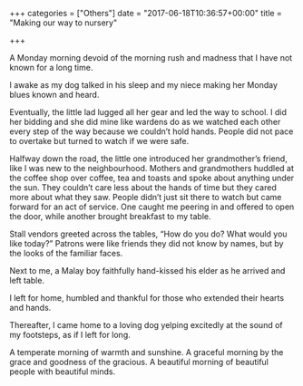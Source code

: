 +++
categories = ["Others"]
date = "2017-06-18T10:36:57+00:00"
title = "Making our way to nursery"

+++


A Monday morning devoid of the morning rush and madness that I have not known for a long time.

I awake as my dog talked in his sleep and my niece making her Monday blues known and heard.

Eventually, the little lad lugged all her gear and led the way to school. I did her bidding and she did mine like wardens do as we watched each other every step of the way because we couldn’t hold hands. People did not pace to overtake but turned to watch if we were safe.

Halfway down the road, the little one introduced her grandmother’s friend, like I was new to the neighbourhood. Mothers and grandmothers huddled at the coffee shop over coffee, tea and toasts and spoke about anything under the sun. They couldn’t care less about the hands of time but they cared more about what they saw. People didn’t just sit there to watch but came forward for an act of service. One caught me peering in and offered to open the door, while another brought breakfast to my table.

Stall vendors greeted across the tables, “How do you do? What would you like today?” Patrons were like friends they did not know by names, but by the looks of the familiar faces.

Next to me, a Malay boy faithfully hand-kissed his elder as he arrived and left table.

I left for home, humbled and thankful for those who extended their hearts and hands.

Thereafter, I came home to a loving dog yelping excitedly at the sound of my footsteps, as if I left for long.

A temperate morning of warmth and sunshine. A graceful morning by the grace and goodness of the gracious. A beautiful morning of beautiful people with beautiful minds.
